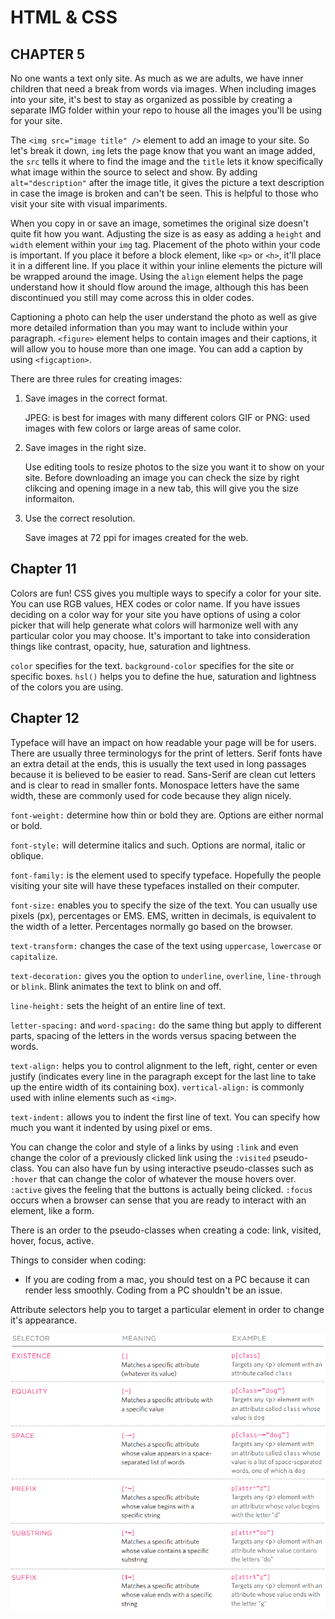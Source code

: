 # HTML & CSS #
## CHAPTER 5 ##

No one wants a text only site. As much as we are adults, we have inner children that need a break from words via images. When including images into your site, it's best to stay as organized as possible by creating a separate IMG folder within your repo to house all the images you'll be using for your site. 

The `<img src="image title" />` element to add an image to your site. So let's break it down, `img` lets the page know that you want an image added, the `src` tells it where to find the image and the `title` lets it know specifically what image within the source to select and show. By adding `alt="description"` after the image title, it gives the picture a text description in case the image is broken and can't be seen. This is helpful to those who visit your site with visual impariments. 

When you copy in or save an image, sometimes the original size doesn't quite fit how you want. Adjusting the size is as easy as adding a `height` and `width` element within your `img` tag. Placement of the photo within your code is important. If you place it before a block element, like `<p>` or `<h>`, it'll place it in a different line. If you place it within your inline elements the picture will be wrapped around the image. Using the `align` element helps the page understand how it should flow around the image, although this has been discontinued you still may come across this in older codes. 

Captioning a photo can help the user understand the photo as well as give more detailed information than you may want to include within your paragraph. `<figure>` element helps to contain images and their captions, it will allow you to house more than one image. You can add a caption by using `<figcaption>`. 

There are three rules for creating images: 

1. Save images in the correct format.

    JPEG: is best for images with many different colors
    GIF or PNG: used images with few colors or large areas of same color.

2. Save images in the right size. 

    Use editing tools to resize photos to the size you want it to show on your site. 
    Before downloading an image you can check the size by right clikcing and opening image in a new tab, this will give you the size informaiton. 

3. Use the correct resolution. 

    Save images at 72 ppi for images created for the web. 

## Chapter 11 ##

Colors are fun! CSS gives you multiple ways to specify a color for your site. You can use RGB values, HEX codes or color name. If you have issues deciding on a color way for your site you have options of using a color picker that will help generate what colors will harmonize well with any particular color you may choose. It's important to take into consideration things like contrast, opacity, hue, saturation and lightness. 

`color` specifies for the text. 
`background-color` specifies for the site or specific boxes. 
`hsl()` helps you to define the hue, saturation and lightness of the colors you are using. 

## Chapter 12 ##

Typeface will have an impact on how readable your page will be for users. There are usually three terminologys for the print of letters. Serif fonts have an extra detail at the ends, this is usually the text used in long passages because it is believed to be easier to read. Sans-Serif are clean cut letters and is clear to read in smaller fonts. Monospace letters have the same width, these are commonly used for code because they align nicely. 

`font-weight:` determine how thin or bold they are. Options are either normal or bold. 

`font-style:` will determine italics and such. Options are normal, italic or oblique. 

`font-family:` is the element used to specify typeface. Hopefully the people visiting your site will have these typefaces installed on their computer. 

`font-size:` enables you to specify the size of the text. You can usually use pixels (px), percentages or EMS. EMS, written in decimals, is equivalent to the width of a letter. Percentages normally go based on the browser. 

`text-transform:` changes the case of the text using `uppercase`, `lowercase` or `capitalize`. 

`text-decoration:` gives you the option to `underline`, `overline`, `line-through` or `blink`. Blink animates the text to blink on and off. 

`line-height:` sets the height of an entire line of text. 

`letter-spacing:` and `word-spacing:` do the same thing but apply to different parts, spacing of the letters in the words versus spacing between the words. 

`text-align:` helps you to control alignment to the left, right, center or even justify (indicates every line in the paragraph except for the last line to take up the entire width of its containing box). `vertical-align:` is commonly used with inline elements such as `<img>`.

`text-indent:` allows you to indent the first line of text. You can specify how much you want it indented by using pixel or ems. 

You can change the color and style of a links by using `:link` and even change the color of a previously clicked link using the `:visited` pseudo-class. You can also have fun by using interactive pseudo-classes such as `:hover` that can change the color of whatever the mouse hovers over. `:active` gives the feeling that the buttons is actually being clicked. `:focus` occurs when a browser can sense that you are ready to interact with an element, like a form. 

There is an order to the pseudo-classes when creating a code: link, visited, hover, focus, active. 

Things to consider when coding: 
- If you are coding from a mac, you should test on a PC because it can render less smoothly. Coding from a PC shouldn't be an issue. 

Attribute selectors help you to target a particular element in order to change it's appearance. 

![img](IMG/attribute.PNG)